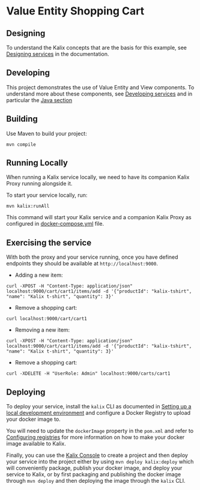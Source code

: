 # Value Entity Shopping Cart

## Designing

To understand the Kalix concepts that are the basis for this example, see [Designing services](https://docs.kalix.io/java/development-process.html) in the documentation.

## Developing

This project demonstrates the use of Value Entity and View components.
To understand more about these components, see [Developing services](https://docs.kalix.io/services/)
and in particular the [Java section](https://docs.kalix.io/java/)

## Building

Use Maven to build your project:

```shell
mvn compile
```

## Running Locally

When running a Kalix service locally, we need to have its companion Kalix Proxy running alongside it.

To start your service locally, run:

```shell
mvn kalix:runAll
```

This command will start your Kalix service and a companion Kalix Proxy as configured in [docker-compose.yml](./docker-compose.yml) file.

## Exercising the service

With both the proxy and your service running, once you have defined endpoints they should be available at `http://localhost:9000`.

* Adding a new item:

```shell
curl -XPOST -H "Content-Type: application/json" localhost:9000/cart/cart1/items/add -d '{"productId": "kalix-tshirt", "name": "Kalix t-shirt", "quantity": 3}' 
```

* Remove a shopping cart:

```shell
curl localhost:9000/cart/cart1
```


* Removing a new item:

```shell
curl -XPOST -H "Content-Type: application/json" localhost:9000/cart/cart1/items/add -d '{"productId": "kalix-tshirt", "name": "Kalix t-shirt", "quantity": 3}' 
```

* Remove a shopping cart:

```shell
curl -XDELETE -H "UserRole: Admin" localhost:9000/carts/cart1
```

## Deploying

To deploy your service, install the `kalix` CLI as documented in
[Setting up a local development environment](https://docs.kalix.io/setting-up/)
and configure a Docker Registry to upload your docker image to.

You will need to update the `dockerImage` property in the `pom.xml` and refer to
[Configuring registries](https://docs.kalix.io/projects/container-registries.html)
for more information on how to make your docker image available to Kalix.

Finally, you can use the [Kalix Console](https://console.kalix.io)
to create a project and then deploy your service into the project either by using `mvn deploy kalix:deploy` which
will conveniently package, publish your docker image, and deploy your service to Kalix, or by first packaging and
publishing the docker image through `mvn deploy` and then deploying the image
through the `kalix` CLI.
